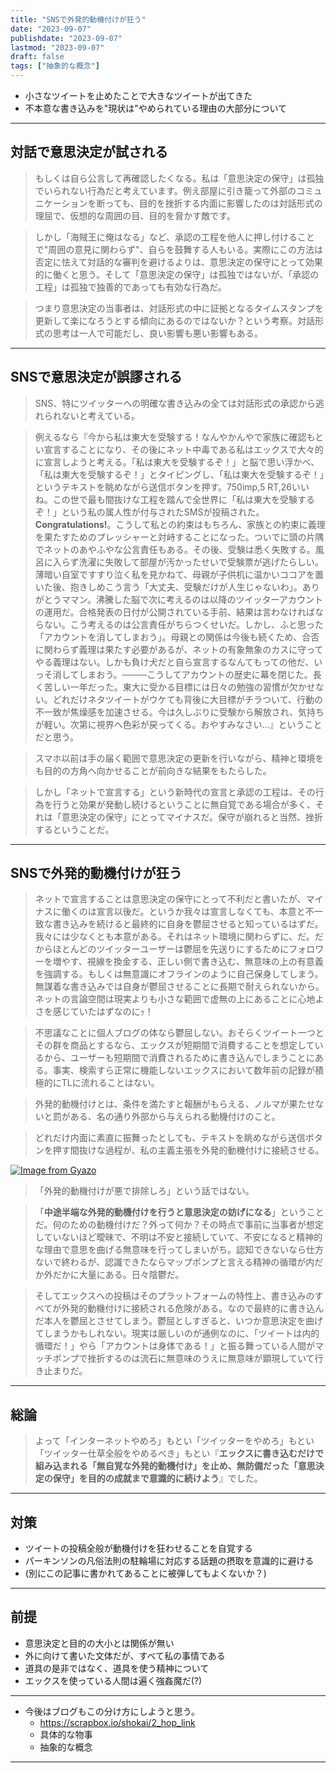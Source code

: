 ```yaml
---
title: "SNSで外発的動機付けが狂う"
date: "2023-09-07"
publishdate: "2023-09-07"
lastmod: "2023-09-07"
draft: false
tags: ["抽象的な概念"]
---
```

- 小さなツイートを止めたことで大きなツイートが出てきた
- 不本意な書き込みを"現状は"やめられている理由の大部分について
---
## 対話で意思決定が試される
> もしくは自ら公言して再確認したくなる。私は「意思決定の保守」は孤独でいられない行為だと考えています。例え部屋に引き籠って外部のコミュニケーションを断っても、目的を挫折する内面に影響したのは対話形式の理屈で、仮想的な周囲の目、目的を脅かす敵です。

> しかし「海賊王に俺はなる」など、承認の工程を他人に押し付けることで"周囲の意見に関わらず"、自らを鼓舞する人もいる。実際にこの方法は否定に怯えて対話的な審判を避けるよりは、意思決定の保守にとって効果的に働くと思う。そして「意思決定の保守」は孤独ではないが、「承認の工程」は孤独で独善的であっても有効な行為だ。

> つまり意思決定の当事者は、対話形式の中に証拠となるタイムスタンプを更新して楽になろうとする傾向にあるのではないか？という考察。対話形式の思考は一人で可能だし、良い影響も悪い影響もある。

---
## SNSで意思決定が誤謬される
> SNS、特にツイッターへの明確な書き込みの全ては対話形式の承認から逃れられないと考えている。

> 例えるなら『今から私は東大を受験する！なんやかんやで家族に確認もとい宣言することになり、その後にネット中毒である私はエックスで大々的に宣言しようと考える。「私は東大を受験するぞ！」と脳で思い浮かべ、「私は東大を受験するぞ！」とタイピングし、「私は東大を受験するぞ！」というテキストを眺めながら送信ボタンを押す。750imp,5 RT,26いいね。この世で最も間抜けな工程を踏んで全世界に「私は東大を受験するぞ！」という私の属人性が付与されたSMSが投稿された。**Congratulations!**。こうして私との約束はもちろん、家族との約束に義理を果たすためのプレッシャーと対峙することになった。ついでに頭の片隅でネットのあやふやな公言責任もある。その後、受験は悉く失敗する。風呂に入らず洗濯に失敗して部屋が汚かったせいで受験票が逃げたらしい。薄暗い自室ですすり泣く私を見かねて、母親が子供机に温かいココアを置いた後、抱きしめこう言う「大丈夫、受験だけが人生じゃないわ」。ありがとうママン。沸騰した脳で次に考えるのは以降のツイッターアカウントの運用だ。合格発表の日付が公開されている手前、結果は言わなければならない。こう考えるのは公言責任がちらつくせいだ。しかし、ふと思った「アカウントを消してしまおう」。母親との関係は今後も続くため、合否に関わらず義理は果たす必要があるが、ネットの有象無象のカスに守ってやる義理はない。しかも負け犬だと自ら宣言するなんてもっての他だ、いっそ消してしまおう。────こうしてアカウントの歴史に幕を閉じた。長く苦しい一年だった。東大に受かる目標には日々の勉強の習慣が欠かせない。どれだけネタツイートがウケても背後に大目標がチラついて、行動の不一致が焦燥感を加速させる。今は久しぶりに受験から解放され、気持ちが軽い。次第に視界へ色彩が戻ってくる。おやすみなさい…』ということだと思う。

> スマホ以前は手の届く範囲で意思決定の更新を行いながら、精神と環境をも目的の方角へ向かせることが前向きな結果をもたらした。

> しかし「ネットで宣言する」という新時代の宣言と承認の工程は、その行為を行うと効果が発動し続けるということに無自覚である場合が多く、それは「意思決定の保守」にとってマイナスだ。保守が崩れると当然、挫折するということだ。
---
## SNSで外発的動機付けが狂う
> ネットで宣言することは意思決定の保守にとって不利だと書いたが、マイナスに働くのは宣言以後だ。というか我々は宣言しなくても、本意と不一致な書き込みを続けると最終的に自身を鬱屈させると知っているはずだ。我々には少なくとも本意がある。それはネット環境に関わらずに、だ。だからほとんどのツイッターユーザーは鬱屈を先送りにするためにフォロワーを増やす、視線を換金する、正しい側で書き込む、無意味の上の有意義を強調する。もしくは無意識にオフラインのように自己保身してしまう。無謀着な書き込みでは自身が鬱屈させることに長期で耐えられないから。ネットの言論空間は現実よりも小さな範囲で虚無の上にあることに心地よさを感じていたはずなのにｯ！

> 不思議なことに個人ブログの体なら鬱屈しない。おそらくツイート一つとその群を商品とするなら、エックスが短期間で消費することを想定しているから、ユーザーも短期間で消費されるために書き込んでしまうことにある。事実、検索すら正常に機能しないエックスにおいて数年前の記録が積極的にTLに流れることはない。

> 外発的動機付けとは、条件を満たすと報酬がもらえる、ノルマが果たせないと罰がある、名の通り外部から与えられる動機付けのこと。

> どれだけ内面に素直に振舞ったとしても、テキストを眺めながら送信ボタンを押す間抜けな過程が、私の主義主張を外発的動機付けに接続させる。

[![Image from Gyazo](https://i.gyazo.com/a428f9c49eecb5a58cbb6b540d9455f8.png)](https://gyazo.com/a428f9c49eecb5a58cbb6b540d9455f8)
> 「外発的動機付けが悪で排除しろ」という話ではない。

> 「**中途半端な外発的動機付けを行うと意思決定の妨げになる**」ということだ。何のための動機付けだ？外って何か？その時点で事前に当事者が想定していないほど曖昧で、不明は不安と接続していて、不安になると精神的な理由で意思を曲げる無意味を行ってしまいがち。認知できないなら仕方ないで終わるが、認識できたならマップポンプと言える精神の循環が内だか外だかに大量にある。日々陰鬱だ。

> そしてエックスへの投稿はそのプラットフォームの特性上、書き込みのすべてが外発的動機付けに接続される危険がある。なので最終的に書き込んだ本人を鬱屈とさせてしまう。鬱屈としすぎると、いつか意思決定を曲げてしまうかもしれない。現実は厳しいのが通例なのに、「ツイートは内的循環だ！」やら「アカウントは身体である！」と振る舞っている人間がマッチポンプで挫折するのは流石に無意味のうえに無意味が顕現していて行き止まりだ。
---
## 総論
> よって「インターネットやめろ」もとい「ツイッターをやめろ」もとい「ツイッター仕草全般をやめるべき」もとい『**エックスに書き込むだけで組み込まれる「無自覚な外発的動機付け」を止め、無防備だった「意思決定の保守」を目的の成就まで意識的に続けよう**』でした。

--- 
## 対策
- ツイートの投稿全般が動機付けを狂わせることを自覚する
- パーキンソンの凡俗法則の駐輪場に対応する話題の摂取を意識的に避ける
- (別にこの記事に書かれてあることに被弾してもよくないか？)
---
## 前提
- 意思決定と目的の大小とは関係が無い
- 外に向けて書いた文体だが、すべて私の事情である
- 道具の是非ではなく、道具を使う精神について
- エックスを使っている人間は遍く強姦魔だ(?)
---
- 今後はブログもこの分け方にしようと思う。
	- https://scrapbox.io/shokai/2_hop_link
	- 具体的な物事
	- 抽象的な概念
---

